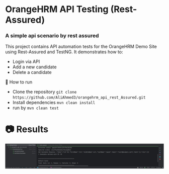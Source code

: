 # OrangeHRM API Testing (Rest-Assured)

### A simple api scenario by rest assured

This project contains API automation tests for the OrangeHRM Demo Site using Rest-Assured and TestNG.
It demonstrates how to:
- Login via API
- Add a new candidate
- Delete a candidate

🚀 How to run

- Clone the repository  ```git clone https://github.com/AliAhmed3/orangehrm_api_rest_Assured.git```
- Install dependencies ```mvn clean install```
- run by ```mvn clean test```

# 📷 Results
<div>
 <img  src="Results.jpg" />
 </div>
